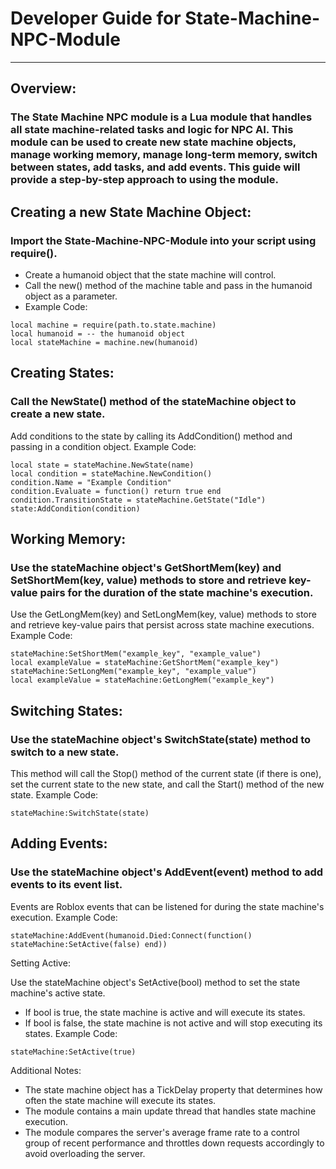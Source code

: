 # Developer Guide for State-Machine-NPC-Module
---
## Overview:

### The State Machine NPC module is a Lua module that handles all state machine-related tasks and logic for NPC AI. This module can be used to create new state machine objects, manage working memory, manage long-term memory, switch between states, add tasks, and add events. This guide will provide a step-by-step approach to using the module.

## Creating a new State Machine Object:
### Import the State-Machine-NPC-Module into your script using require().
* Create a humanoid object that the state machine will control.
* Call the new() method of the machine table and pass in the humanoid object as a parameter.
* Example Code:
```
local machine = require(path.to.state.machine)
local humanoid = -- the humanoid object
local stateMachine = machine.new(humanoid)
```
## Creating States:

### Call the NewState() method of the stateMachine object to create a new state.
Add conditions to the state by calling its AddCondition() method and passing in a condition object.
Example Code:
```
local state = stateMachine.NewState(name)
local condition = stateMachine.NewCondition()
condition.Name = "Example Condition"
condition.Evaluate = function() return true end
condition.TransitionState = stateMachine.GetState("Idle")
state:AddCondition(condition)
```
## Working Memory:

### Use the stateMachine object's GetShortMem(key) and SetShortMem(key, value) methods to store and retrieve key-value pairs for the duration of the state machine's execution.
Use the GetLongMem(key) and SetLongMem(key, value) methods to store and retrieve key-value pairs that persist across state machine executions.
Example Code:
```
stateMachine:SetShortMem("example_key", "example_value")
local exampleValue = stateMachine:GetShortMem("example_key")
stateMachine:SetLongMem("example_key", "example_value")
local exampleValue = stateMachine:GetLongMem("example_key")
```
## Switching States:

### Use the stateMachine object's SwitchState(state) method to switch to a new state.
This method will call the Stop() method of the current state (if there is one), set the current state to the new state, and call the Start() method of the new state.
Example Code:
```
stateMachine:SwitchState(state)
```
## Adding Events:

### Use the stateMachine object's AddEvent(event) method to add events to its event list.
Events are Roblox events that can be listened for during the state machine's execution.
Example Code:
```
stateMachine:AddEvent(humanoid.Died:Connect(function() stateMachine:SetActive(false) end))
```
Setting Active:

Use the stateMachine object's SetActive(bool) method to set the state machine's active state.
* If bool is true, the state machine is active and will execute its states.
* If bool is false, the state machine is not active and will stop executing its states.
Example Code:
```
stateMachine:SetActive(true)
```
Additional Notes:

* The state machine object has a TickDelay property that determines how often the state machine will execute its states.
* The module contains a main update thread that handles state machine execution.
* The module compares the server's average frame rate to a control group of recent performance and throttles down requests accordingly to avoid overloading the server.
